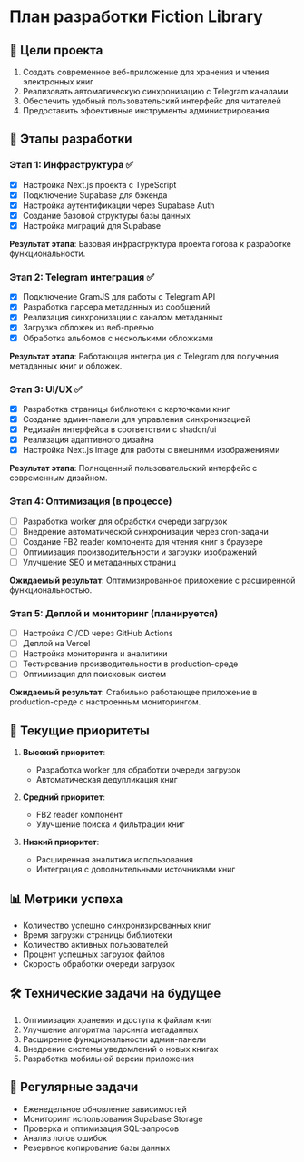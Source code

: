# План разработки Fiction Library

## 🎯 Цели проекта

1. Создать современное веб-приложение для хранения и чтения электронных книг
2. Реализовать автоматическую синхронизацию с Telegram каналами
3. Обеспечить удобный пользовательский интерфейс для читателей
4. Предоставить эффективные инструменты администрирования

## 📅 Этапы разработки

### Этап 1: Инфраструктура ✅

- [x] Настройка Next.js проекта с TypeScript
- [x] Подключение Supabase для бэкенда
- [x] Настройка аутентификации через Supabase Auth
- [x] Создание базовой структуры базы данных
- [x] Настройка миграций для Supabase

**Результат этапа**: Базовая инфраструктура проекта готова к разработке функциональности.

### Этап 2: Telegram интеграция ✅

- [x] Подключение GramJS для работы с Telegram API
- [x] Разработка парсера метаданных из сообщений
- [x] Реализация синхронизации с каналом метаданных
- [x] Загрузка обложек из веб-превью
- [x] Обработка альбомов с несколькими обложками

**Результат этапа**: Работающая интеграция с Telegram для получения метаданных книг и обложек.

### Этап 3: UI/UX ✅

- [x] Разработка страницы библиотеки с карточками книг
- [x] Создание админ-панели для управления синхронизацией
- [x] Редизайн интерфейса в соответствии с shadcn/ui
- [x] Реализация адаптивного дизайна
- [x] Настройка Next.js Image для работы с внешними изображениями

**Результат этапа**: Полноценный пользовательский интерфейс с современным дизайном.

### Этап 4: Оптимизация (в процессе)

- [ ] Разработка worker для обработки очереди загрузок
- [ ] Внедрение автоматической синхронизации через cron-задачи
- [ ] Создание FB2 reader компонента для чтения книг в браузере
- [ ] Оптимизация производительности и загрузки изображений
- [ ] Улучшение SEO и метаданных страниц

**Ожидаемый результат**: Оптимизированное приложение с расширенной функциональностью.

### Этап 5: Деплой и мониторинг (планируется)

- [ ] Настройка CI/CD через GitHub Actions
- [ ] Деплой на Vercel
- [ ] Настройка мониторинга и аналитики
- [ ] Тестирование производительности в production-среде
- [ ] Оптимизация для поисковых систем

**Ожидаемый результат**: Стабильно работающее приложение в production-среде с настроенным мониторингом.

## 🔄 Текущие приоритеты

1. **Высокий приоритет**:
   - Разработка worker для обработки очереди загрузок
   - Автоматическая дедупликация книг

2. **Средний приоритет**:
   - FB2 reader компонент
   - Улучшение поиска и фильтрации книг

3. **Низкий приоритет**:
   - Расширенная аналитика использования
   - Интеграция с дополнительными источниками книг

## 📊 Метрики успеха

- Количество успешно синхронизированных книг
- Время загрузки страницы библиотеки
- Количество активных пользователей
- Процент успешных загрузок файлов
- Скорость обработки очереди загрузок

## 🛠️ Технические задачи на будущее

1. Оптимизация хранения и доступа к файлам книг
2. Улучшение алгоритма парсинга метаданных
3. Расширение функциональности админ-панели
4. Внедрение системы уведомлений о новых книгах
5. Разработка мобильной версии приложения

## 📝 Регулярные задачи

- Еженедельное обновление зависимостей
- Мониторинг использования Supabase Storage
- Проверка и оптимизация SQL-запросов
- Анализ логов ошибок
- Резервное копирование базы данных